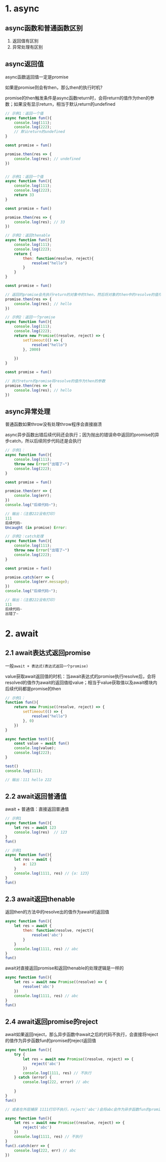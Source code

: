 # 1. async

## async函数和普通函数区别

1. 返回值有区别
2. 异常处理有区别

## async返回值

async函数返回值一定是promise

如果是promise则会有then，那么then的执行时机?

promise的then触发条件是async函数return时，会将return的值作为then的参数；如果没有显示return，相当于默认return的undefined

```js
// 示例1：返回一个值
async function fun(){
    console.log(111);
    console.log(222);
    // 默认return的undefined
}

const promise = fun()

promise.then(res => {
    console.log(res); // undefined
})


// 示例1：返回一个值
async function fun(){
    console.log(111);
    console.log(222);
    return 33
}

const promise = fun()

promise.then(res => {
    console.log(res); // 33
})
```

```js
// 示例2：返回thenable
async function fun(){
    console.log(111);
    console.log(222);
    return {
        then: function(resolve, reject){
            resolve("hello")
        }
    }
}

const promise = fun()

// 返回的promise会先执行return的对象中的then，然后将对象的then中的resolve的值作为promise的then的参数
promise.then(res => {
    console.log(res); // hello
})
```


```js
// 示例2：返回一个promise
async function fun(){
    console.log(111);
    console.log(222);
    return new Promise((resolve, reject) => {
        setTimeout(() => {
            resolve("hello")
        }, 2000)
       
    })
}

const promise = fun()

// 执行return的promise将resolve的值作为then的参数
promise.then(res => {
    console.log(res); // hello
})
```

## async异常处理



普通函数如果throw没有处理throw程序会直接崩溃

async异步函数出错后续代码还会执行；因为抛出的错误命中返回的promise的异步catch，所以后续同步代码还是会执行

```js
// 示例1：
async function fun(){
    console.log(111);
    throw new Error("出错了~")
    console.log(222);
}

const promise = fun()

promise.then(err => {
    console.log(err);
})
console.log("后续代码~");

// 输出：（注意222没有打印）
111
后续代码~
Uncaught (in promise) Error:
```


```js
// 示例2：catch处理
async function fun(){
    console.log(111);
    throw new Error("出错了~")
    console.log(222);
}

const promise = fun()

promise.catch(err => {
    console.log(err.message);
})
console.log("后续代码~");

// 输出：（注意222没有打印）
111
后续代码~
出错了~
```

# 2. await

## 2.1 await表达式返回promise
一般`await + 表达式(表达式返回一个promise)`

value获取await返回值的时机：当await表达式的promise执行resolve后，会将resolved的值作为await的返回值给value；相当于value获取值以及await模块内后续代码都是promise的then

```js
// 示例1：
function fun(){
    return new Promise((resolve, reject) => {
        setTimeout(() => {
            resolve("hello")
        }, 0)
    })
}

async function test(){
    const value = await fun()
    console.log(value);
    console.log(222);
}

test()
console.log(111);

// 输出：111 hello 222
```

## 2.2 await返回普通值

await + 普通值：直接返回普通值

```js
// 示例1
async function fun(){
    let res = await 123
    console.log(res)  // 123
}
fun()

// 示例1
async function fun(){
    let res = await {
        a: 123
    }
    console.log(1111, res) // {a: 123}
}
fun()
```

## 2.3 await返回thenable

返回then的方法中的resolve出的值作为await的返回值

```js
async function fun(){
    let res = await {
        then: function(resolve, reject){
            resolve('abc')
        }
    }
    console.log(1111, res) // abc
}
fun()
```


await对直接返回promise和返回thenable的处理逻辑是一样的

```js
async function fun(){
    let res = await new Promise((resolve) => {
        resolve('abc')
    })
    console.log(1111, res) // abc
}
fun()
```

## 2.4 await返回promise的reject

await如果返回reject，那么异步函数中await之后的代码不执行，会直接将reject的值作为异步函数fun的promise的reject返回值

```js
async function fun(){
    try {
        let res = await new Promise((resolve, reject) => {
            reject('abc')
        })
        console.log(1111, res) // 不执行
    } catch (error) {
        console.log(222, error) // abc
        
    }
}
fun()

// 或者在外层捕获 1111打印不执行，reject('abc')会将abc会作为异步函数fun的promise的reject的值

async function fun(){
    let res = await new Promise((resolve, reject) => {
        reject('abc')
    })
    console.log(1111, res) // 不执行
}
fun().catch(err => {
    console.log(222, err) // abc
})
```